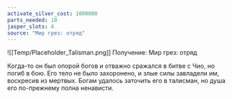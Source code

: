 ```yaml
---
activate_silver_cost: 1000000
parts_needed: 10
jasper_slots: 4
source: "Мир грез: отряд"
---
```

![[Temp/Placeholder_Talisman.png]]
Получение: Мир грез: отряд

Когда-то он был опорой богов и отважно сражался в битве с Чио, но погиб в бою. Его тело не было захоронено, и злые силы завладели им, воскресив из мертвых. Богам удалось заточить его в талисман, но душа его по-прежнему полна ненависти.
